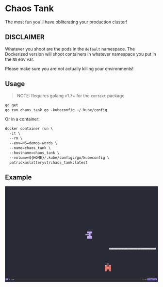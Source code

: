 # Chaos Tank

The most fun you'll have obliterating your production cluster!

## DISCLAIMER

Whatever you shoot are the pods in the `default` namespace. The Dockerized version will shoot containers in whatever namespace you put in the `NS` env var.

Please make sure you are not actually killing your environments!

## Usage

> NOTE: Requires golang v1.7+ for the `context` package

```
go get
go run chaos_tank.go -kubeconfig ~/.kube/config
```

Or in a container:

```
docker container run \
  -it \
  --rm \
  --env=NS=demos-words \
  --name=chaos_tank \
  --hostname=chaos_tank \
  --volume=${HOME}/.kube/config:/go/kubeconfig \
  patrickmslatteryvt/chaos_tank:latest
```


## Example

![Alt text](target_destroyed.png?raw=true "Target destroyed")
